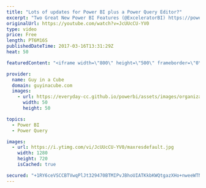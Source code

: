 ```yaml
---
title: "Lots of updates for Power BI plus a Power Query Editor?"
excerpt: "Two Great New Power BI Features (@ExceleratorBI) https://powerpivotpro.com/2017/03/two-great-new-power-bi-features/  Get your own Power Query Editor using Notepad++ (@SchreiberLars) http://ssbi-blog.de/technical-topics-english/power-query-editor-using-notepad/  Power BI Gateways–March Update https://powerbi.microsoft.com/en-us/blog/power-bi-gateways-march-update/"
originalUrl: https://youtube.com/watch?v=JcUUcCU-YV0
type: video
price: Free
length: PT6M16S
publishedDateTime: 2017-03-16T13:31:29Z
heat: 50

featuredContent: "<iframe width=\"800\" height=\"500\" frameborder=\"0\" src=\"https://www.youtube.com/embed/JcUUcCU-YV0\" allow=\"accelerometer; autoplay; encrypted-media; gyroscope; picture-in-picture\" allowfullscreen></iframe>"

provider:
  name: Guy in a Cube
  domain: guyinacube.com
  images:
    - url: https://everyday-cc.github.io/powerbi/assets/images/organizations/guyinacube.com-50x50.jpg
      width: 50
      height: 50

topics:
  - Power BI
  - Power Query

images:
  - url: https://i.ytimg.com/vi/JcUUcCU-YV0/maxresdefault.jpg
    width: 1280
    height: 720
    isCached: true

secured: "+1RY6ceVSCCBTVwqPlJt329470BTMIPvJBhoUIATKkbKWQtgazXHo+nweeWTNLfDND6grEm6TP8g/2eTLG6gooaaQPrmQuwa3jS8AqiutsS5QPv2dsH6kdaRhKtNOYThbEH/VAsrXsOpMDCc5OlZak7qOEs+wpmMKZSBnKPe1mPaLlzCryqRvGyavZQSR8GY0RnmjSCoVsmCjOyD+HHXr/5fSEEWm7vtP+KI9CYbs/GlXje1xPWLh4j94cFVWkcEgKS5ocZBm8m4yUGfr/GlwC91EMzEGDHiowQnaD8oWQn4NjvgLq2fw2VvZnYSMhEc8sM6sST2nZ+PUN7XgcIImxY+Lydr1M2gXYa5ZYVPbNFxlbGyAzakhEvI3mW024fqM4W5BHzc38+X/NhM8ZrkqNT8UO/4L4FdrqU7GwPl8eU=;0k9QStNCcDXX7BVE65oUCg=="
---
```


